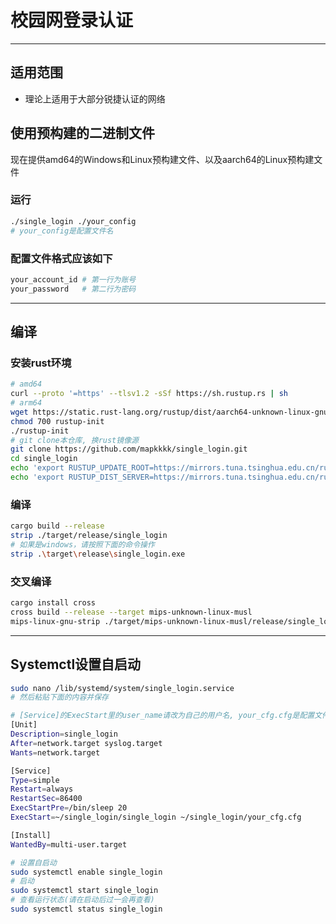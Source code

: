 # 校园网登录认证

------

## 适用范围

- 理论上适用于大部分锐捷认证的网络

## 使用预构建的二进制文件

现在提供amd64的Windows和Linux预构建文件、以及aarch64的Linux预构建文件

### 运行

```bash
./single_login ./your_config
# your_config是配置文件名
```

### 配置文件格式应该如下

```bash
your_account_id	# 第一行为账号
your_password	# 第二行为密码
```

------

## 编译

### 安装rust环境

```bash
# amd64
curl --proto '=https' --tlsv1.2 -sSf https://sh.rustup.rs | sh
# arm64
wget https://static.rust-lang.org/rustup/dist/aarch64-unknown-linux-gnu/rustup-init
chmod 700 rustup-init
./rustup-init
# git clone本仓库, 换rust镜像源
git clone https://github.com/mapkkkk/single_login.git
cd single_login
echo 'export RUSTUP_UPDATE_ROOT=https://mirrors.tuna.tsinghua.edu.cn/rustup/rustup' >> ~/.bash_profile
echo 'export RUSTUP_DIST_SERVER=https://mirrors.tuna.tsinghua.edu.cn/rustup' >> ~/.bash_profile
```

### 编译

```bash
cargo build --release
strip ./target/release/single_login
# 如果是windows，请按照下面的命令操作
strip .\target\release\single_login.exe
```

### 交叉编译

```bash
cargo install cross
cross build --release --target mips-unknown-linux-musl
mips-linux-gnu-strip ./target/mips-unknown-linux-musl/release/single_login
```

------

## Systemctl设置自启动

```bash
sudo nano /lib/systemd/system/single_login.service
# 然后粘贴下面的内容并保存
```

```bash
# [Service]的ExecStart里的user_name请改为自己的用户名, your_cfg.cfg是配置文件名
[Unit]
Description=single_login
After=network.target syslog.target
Wants=network.target

[Service]
Type=simple
Restart=always
RestartSec=86400
ExecStartPre=/bin/sleep 20
ExecStart=~/single_login/single_login ~/single_login/your_cfg.cfg

[Install]
WantedBy=multi-user.target
```

```bash
# 设置自启动
sudo systemctl enable single_login
# 启动
sudo systemctl start single_login
# 查看运行状态(请在启动后过一会再查看)
sudo systemctl status single_login
```

